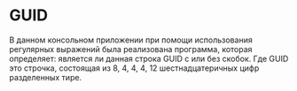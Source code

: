 # GUID
В данном консольном приложении при помощи использования регулярных выражений была реализована программа, которая определяет: является ли данная строка GUID с или без скобок. Где GUID это строчка, состоящая из 8, 4, 4, 4, 12 шестнадцатеричных цифр разделенных тире.
